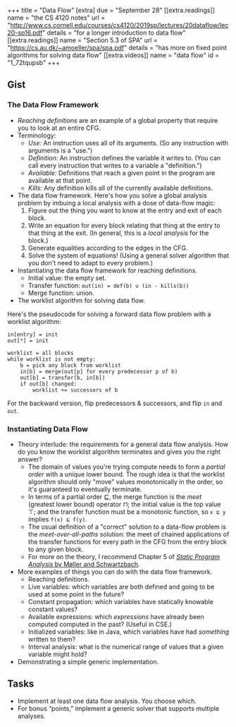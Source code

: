 +++
title = "Data Flow"
[extra]
due = "September 28"
[[extra.readings]]
name = "the CS 4120 notes"
url = "http://www.cs.cornell.edu/courses/cs4120/2019sp/lectures/20dataflow/lec20-sp16.pdf"
details = "for a longer introduction to data flow"
[[extra.readings]]
name = "Section 5.3 of SPA"
url = "https://cs.au.dk/~amoeller/spa/spa.pdf"
details = "has more on fixed point algorithms for solving data flow"
[[extra.videos]]
name = "data flow"
id = "1_72tqupsb"
+++
## Gist

### The Data Flow Framework

* *Reaching definitions* are an example of a global property that require you to look at an entire CFG.
* Terminology:
    * *Use:* An instruction uses all of its arguments. (So any instruction with arguments is a "use.")
    * *Definition:* An instruction defines the variable it writes to. (You can call every instruction that writes to a variable a "definition.")
    * *Available:* Definitions that reach a given point in the program are available at that point.
    * *Kills:* Any definition kills all of the currently available definitions.
* The data flow framework. Here's how you solve a global analysis problem by imbuing a local analysis with a dose of data-flow magic:
    1. Figure out the thing you want to know at the entry and exit of each block.
    2. Write an equation for every block relating that thing at the entry to that thing at the exit. (In general, this is a *local analysis* for the block.)
    3. Generate equalities according to the edges in the CFG.
    4. Solve the system of equations! (Using a general solver algorithm that you don't need to adapt to every problem.)
* Instantiating the data flow framework for reaching definitions.
    * Initial value: the empty set.
    * Transfer function: `out(in) = def(b) ∪ (in - kills(b))`
    * Merge function: union.
* The worklist algorithm for solving data flow.

Here's the pseudocode for solving a forward data flow problem with a worklist algorithm:

    in[entry] = init
    out[*] = init

    worklist = all blocks
    while worklist is not empty:
        b = pick any block from worklist
        in[b] = merge(out[p] for every predecessor p of b)
        out[b] = transfer(b, in[b])
        if out[b] changed:
            worklist += successors of b

For the backward version, flip predecessors & successors, and flip `in` and `out`.


### Instantiating Data Flow

* Theory interlude: the requirements for a general data flow analysis. How do you know the worklist algorithm terminates and gives you the right answer?
    * The domain of values you're trying compute needs to form a *partial order* with a unique lower bound. The rough idea is that the worklist algorithm should only "move" values monotonically in the order, so it's guaranteed to eventually terminate.
    * In terms of a partial order ⊑, the merge function is the *meet* (greatest lower bound) operator ⊓; the initial value is the top value ⊤; and the transfer function must be a monotonic function, so `x ⊑ y` implies `f(x) ⊑ f(y)`.
    * The usual definition of a "correct" solution to a data-flow problem is the *meet-over-all-paths* solution: the meet of chained applications of the transfer functions for every path in the CFG from the entry block to any given block.
    * For more on the theory, I recommend Chapter 5 of [*Static Program Analysis* by Møller and Schwartzbach][spa].
* More examples of things you can do with the data flow framework.
    * Reaching definitions.
    * Live variables: which variables are both defined and going to be used at some point in the future?
    * Constant propagation: which variables have statically knowable constant values?
    * Available expressions: which *expressions* have already been computed computed in the past? (Useful in CSE.)
    * Initialized variables: like in Java, which variables have had *something* written to them?
    * Interval analysis: what is the numerical range of values that a given variable might hold?
* Demonstrating a simple generic implementation.

[spa]: https://cs.au.dk/~amoeller/spa/spa.pdf

## Tasks

* Implement at least one data flow analysis. You choose which.
* For bonus “points,” implement a generic solver that supports multiple analyses.
